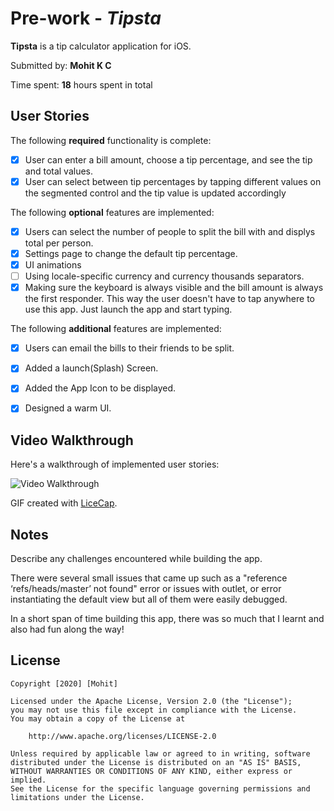 # Pre-work - *Tipsta*

**Tipsta** is a tip calculator application for iOS.

Submitted by: **Mohit K C**

Time spent: **18** hours spent in total

## User Stories

The following **required** functionality is complete:

* [x] User can enter a bill amount, choose a tip percentage, and see the tip and total values.
* [x] User can select between tip percentages by tapping different values on the segmented control and the tip value is updated accordingly

The following **optional** features are implemented:

* [x] Users can select the number of people to split the bill with and displys total per person.
* [x] Settings page to change the default tip percentage.
* [x] UI animations
* [ ] Using locale-specific currency and currency thousands separators.
* [x] Making sure the keyboard is always visible and the bill amount is always the first responder. This way the user doesn't have to tap anywhere to use this app. Just launch the app and start typing.

The following **additional** features are implemented:

* [x] Users can email the bills to their friends to be split.
* [x] Added a launch(Splash) Screen.
* [x] Added the App Icon to be displayed.
* [x] Designed a warm UI.


## Video Walkthrough

Here's a walkthrough of implemented user stories:

<img src='https://i.imgur.com/xmMwZ2r.gif' title='Video Walkthrough' width='' alt='Video Walkthrough' />

GIF created with [LiceCap](http://www.cockos.com/licecap/).

## Notes

Describe any challenges encountered while building the app.

There were several small issues that came up such as a "reference ‘refs/heads/master’ not found" error or issues with outlet, or error instantiating the default view but all of them were easily debugged. 

In a short span of time building this app, there was so much that I learnt and also had fun along the way!

## License

    Copyright [2020] [Mohit]

    Licensed under the Apache License, Version 2.0 (the "License");
    you may not use this file except in compliance with the License.
    You may obtain a copy of the License at

        http://www.apache.org/licenses/LICENSE-2.0

    Unless required by applicable law or agreed to in writing, software
    distributed under the License is distributed on an "AS IS" BASIS,
    WITHOUT WARRANTIES OR CONDITIONS OF ANY KIND, either express or implied.
    See the License for the specific language governing permissions and
    limitations under the License.

